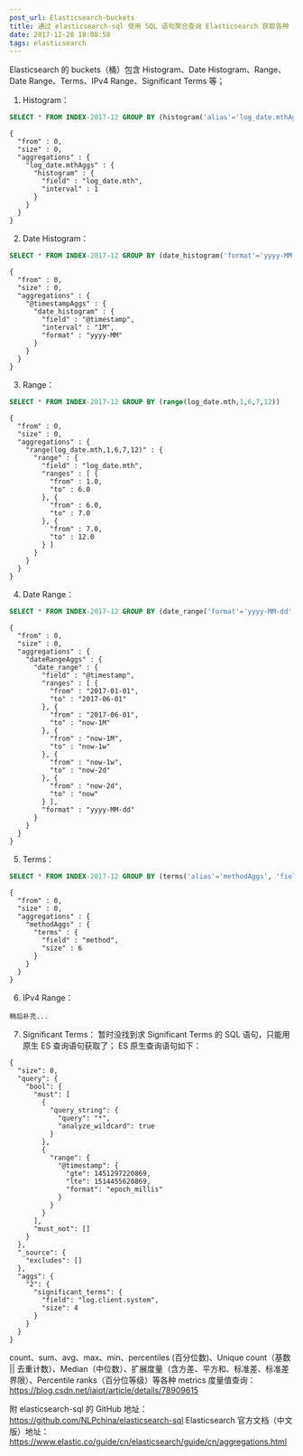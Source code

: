 ```yaml
---
post_url: Elasticsearch-buckets
title: 通过 elasticsearch-sql 使用 SQL 语句聚合查询 Elasticsearch 获取各种 buckets 桶
date: 2017-12-28 18:08:58
tags: elasticsearch
---
```

Elasticsearch 的 buckets（桶）包含 Histogram、Date Histogram、Range、Date Range、Terms、IPv4 Range、Significant Terms 等；

1. Histogram：
```sql
SELECT * FROM INDEX-2017-12 GROUP BY (histogram('alias'='log_date.mthAggs', 'interval'='1', 'field'='log_date.mth'))
```
```
{
  "from" : 0,
  "size" : 0,
  "aggregations" : {
    "log_date.mthAggs" : {
      "histogram" : {
        "field" : "log_date.mth",
        "interval" : 1
      }
    }
  }
}
```
2. Date Histogram：
```sql
SELECT * FROM INDEX-2017-12 GROUP BY (date_histogram('format'='yyyy-MM', 'alias'='@timestampAggs', 'interval'='1M', 'field'='@timestamp'))
```
```
{
  "from" : 0,
  "size" : 0,
  "aggregations" : {
    "@timestampAggs" : {
      "date_histogram" : {
        "field" : "@timestamp",
        "interval" : "1M",
        "format" : "yyyy-MM"
      }
    }
  }
}
```
3. Range：
```sql
SELECT * FROM INDEX-2017-12 GROUP BY (range(log_date.mth,1,6,7,12))
```
```
{
  "from" : 0,
  "size" : 0,
  "aggregations" : {
    "range(log_date.mth,1,6,7,12)" : {
      "range" : {
        "field" : "log_date.mth",
        "ranges" : [ {
          "from" : 1.0,
          "to" : 6.0
        }, {
          "from" : 6.0,
          "to" : 7.0
        }, {
          "from" : 7.0,
          "to" : 12.0
        } ]
      }
    }
  }
}
```
4. Date Range：
```sql
SELECT * FROM INDEX-2017-12 GROUP BY (date_range('format'='yyyy-MM-dd', 'alias'='dateRangeAggs', 'field'='@timestamp','2017-01-01','2017-06-01','now-1M','now-1w','now-2d','now'))
```
```
{
  "from" : 0,
  "size" : 0,
  "aggregations" : {
    "dateRangeAggs" : {
      "date_range" : {
        "field" : "@timestamp",
        "ranges" : [ {
          "from" : "2017-01-01",
          "to" : "2017-06-01"
        }, {
          "from" : "2017-06-01",
          "to" : "now-1M"
        }, {
          "from" : "now-1M",
          "to" : "now-1w"
        }, {
          "from" : "now-1w",
          "to" : "now-2d"
        }, {
          "from" : "now-2d",
          "to" : "now"
        } ],
        "format" : "yyyy-MM-dd"
      }
    }
  }
}
```
5. Terms：
```sql
SELECT * FROM INDEX-2017-12 GROUP BY (terms('alias'='methodAggs', 'field'='method', 'size'=6))
```
```
{
  "from" : 0,
  "size" : 0,
  "aggregations" : {
    "methodAggs" : {
      "terms" : {
        "field" : "method",
        "size" : 6
      }
    }
  }
}
```
6. IPv4 Range：
```
稍后补充...
```
7. Significant Terms：
暂时没找到求 Significant Terms 的 SQL 语句，只能用原生 ES 查询语句获取了；
ES 原生查询语句如下：
```
{
  "size": 0,
  "query": {
    "bool": {
      "must": [
        {
          "query_string": {
            "query": "*",
            "analyze_wildcard": true
          }
        },
        {
          "range": {
            "@timestamp": {
              "gte": 1451297220869,
              "lte": 1514455620869,
              "format": "epoch_millis"
            }
          }
        }
      ],
      "must_not": []
    }
  },
  "_source": {
    "excludes": []
  },
  "aggs": {
    "2": {
      "significant_terms": {
        "field": "log.client.system",
        "size": 4
      }
    }
  }
}
```
count、sum、avg、max、min、percentiles (百分位数)、Unique count（基数 || 去重计数）、Median（中位数）、扩展度量（含方差、平方和、标准差、标准差界限）、Percentile ranks（百分位等级）等各种 metrics 度量值查询：https://blog.csdn.net/iaiot/article/details/78909615


附 elasticsearch-sql 的 GitHub 地址：https://github.com/NLPchina/elasticsearch-sql
Elasticsearch 官方文档（中文版）地址：https://www.elastic.co/guide/cn/elasticsearch/guide/cn/aggregations.html
